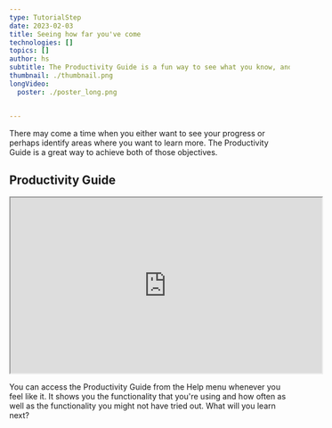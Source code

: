 ```yaml
---
type: TutorialStep
date: 2023-02-03
title: Seeing how far you've come
technologies: []
topics: []
author: hs
subtitle: The Productivity Guide is a fun way to see what you know, and what you don't!
thumbnail: ./thumbnail.png
longVideo:
  poster: ./poster_long.png


---
```


There may come a time when you either want to see your progress or perhaps identify areas where you want to learn more. The Productivity Guide is a great way to achieve both of those objectives.

## Productivity Guide

<iframe width="560" height="315" src="https://www.youtube.com/embed/UfN8iWKHvt0" >
</iframe>

You can access the Productivity Guide from the Help menu whenever you feel like it. It shows you the functionality that you're using and how often as well as the functionality you might not have tried out. What will you learn next?